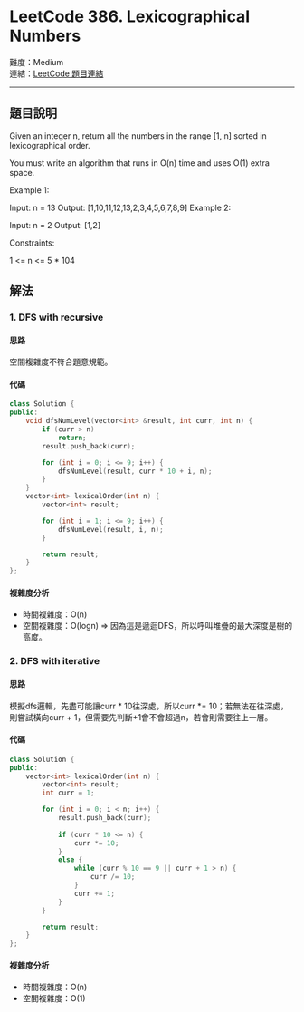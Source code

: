 # LeetCode 386. Lexicographical Numbers

難度：Medium  
連結：[LeetCode 題目連結](https://leetcode.com/problems/lexicographical-numbers/description/)

---

## 題目說明
    
Given an integer n, return all the numbers in the range [1, n] sorted in lexicographical order.

You must write an algorithm that runs in O(n) time and uses O(1) extra space. 

 

Example 1:

Input: n = 13
Output: [1,10,11,12,13,2,3,4,5,6,7,8,9]
Example 2:

Input: n = 2
Output: [1,2]
 

Constraints:

1 <= n <= 5 * 104

## 解法
### 1. DFS with recursive
#### 思路

空間複雜度不符合題意規範。

#### 代碼
```c++
class Solution {
public:
    void dfsNumLevel(vector<int> &result, int curr, int n) {
        if (curr > n)
            return;
        result.push_back(curr);

        for (int i = 0; i <= 9; i++) {
            dfsNumLevel(result, curr * 10 + i, n);
        }
    }
    vector<int> lexicalOrder(int n) {
        vector<int> result;

        for (int i = 1; i <= 9; i++) {
            dfsNumLevel(result, i, n);
        }

        return result;
    }
};
```

#### 複雜度分析

- 時間複雜度：O(n)
- 空間複雜度：O(logn) => 因為這是遞迴DFS，所以呼叫堆疊的最大深度是樹的高度。

### 2. DFS with iterative
#### 思路

模擬dfs邏輯，先盡可能讓curr * 10往深處，所以curr *= 10；若無法在往深處，則嘗試橫向curr + 1，但需要先判斷+1會不會超過n，若會則需要往上一層。

#### 代碼
```c++
class Solution {
public:
    vector<int> lexicalOrder(int n) {
        vector<int> result;
		int curr = 1;

		for (int i = 0; i < n; i++) {
			result.push_back(curr);
			
			if (curr * 10 <= n) {
				curr *= 10;
			}
			else {
                while (curr % 10 == 9 || curr + 1 > n) {
                    curr /= 10;
                }
                curr += 1;
            }
		}

		return result;
    }
};
```

#### 複雜度分析

- 時間複雜度：O(n)
- 空間複雜度：O(1)
